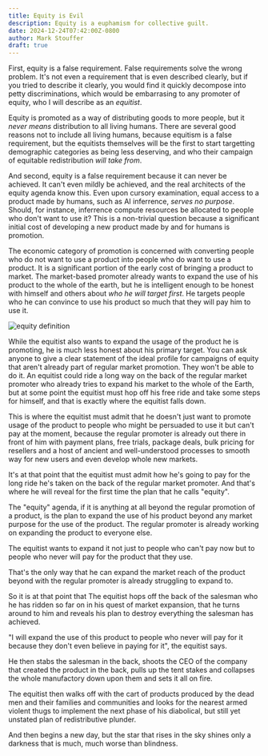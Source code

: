 ```yaml
---
title: Equity is Evil
description: Equity is a euphamism for collective guilt.
date: 2024-12-24T07:42:00Z-0800
author: Mark Stouffer
draft: true
---
```


First, equity is a false requirement. False requirements solve the wrong problem. It's not even a requirement that is even described clearly, but if you tried to describe it clearly, you would find it quickly decompose into petty discriminations, which would be embarrasing to any promoter of equity, who I will describe as an _equitist_.

Equity is promoted as a way of distributing goods to more people, but it _never means_ distribution to all living humans. There are several good reasons not to include all living humans, because equitism is a false requirement, but the equitists themselves will be the first to start targetting demographic categories as being less deserving, and who their campaign of equitable redistribution _will take from_.

And second, equity is a false requirement because it can never be achieved. It can't even mildly be achieved, and the real architects of the equity agenda know this. Even upon cursory examination, equal access to a product made by humans, such as AI inferrence, _serves no purpose_. Should, for instance, inferrence compute resources be allocated to people who don't want to use it? This is a non-trivial question because a significant initial cost of developing a new product made by and for humans is promotion.

The economic category of promotion is concerned with converting people who do not want to use a product into people who do want to use a product. It is a significant portion of the early cost of bringing a product to market. The market-based promoter already wants to expand the use of his product to the whole of the earth, but he is intelligent enough to be honest with himself and others about _who he will target first_. He targets people who he can convince to use his product so much that they will pay him to use it.

![equity definition](/images/equity-definition_250x285.png)

While the equitist also wants to expand the usage of the product he is promoting, he is much less honest about his primary target. You can ask anyone to give a clear statement of the ideal profile for campaigns of equity that aren't already part of regular market promotion. They won't be able to do it. An equitist could ride a long way on the back of the regular market promoter who already tries to expand his market to the whole of the Earth, but at some point the equitist must hop off his free ride and take some steps for himself, and that is exactly where the equitist falls down.

This is where the equitist must admit that he doesn't just want to promote usage of the product to people who might be persuaded to use it but can't pay at the moment, because the regular promoter is already out there in front of him with payment plans, free trials, package deals, bulk pricing for resellers and a host of ancient and well-understood processes to smooth way for new users and even develop whole new markets.

It's at that point that the equitist must admit how he's going to pay for the long ride he's taken on the back of the regular market promoter. And that's where he will reveal for the first time the plan that he calls "equity".

The "equity" agenda, if it is anything at all beyond the regular promotion of a product, is the plan to expand the use of his product beyond any market purpose for the use of the product. The regular promoter is already working on expanding the product to everyone else.

The equitist wants to expand it not just to people who can't pay now but to people who never will pay for the product that they use.

That's the only way that he can expand the market reach of the product beyond with the regular promoter is already struggling to expand to.

So it is at that point that The equitist hops off the back of the salesman who he has ridden so far on in his quest of market expansion, that he turns around to him and reveals his plan to destroy everything the salesman has achieved.

"I will expand the use of this product to people who never will pay for it because they don't even believe in paying for it", the equitist says.

He then stabs the salesman in the back, shoots the CEO of the company that created the product in the back, pulls up the tent stakes and collapses the whole manufactory down upon them and sets it all on fire.

The equitist then walks off with the cart of products produced by the dead men and their families and communities and looks for the nearest armed violent thugs to implement the next phase of his diabolical, but still yet unstated plan of redistributive plunder.

And then begins a new day, but the star that rises in the sky shines only a darkness that is much, much worse than blindness.
